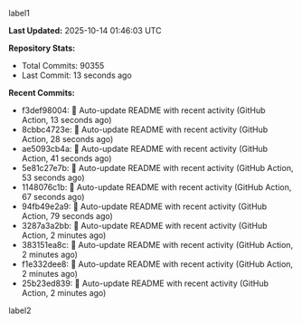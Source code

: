 
label1 
<!-- ACTIVITY_START -->
**Last Updated:** 2025-10-14 01:46:03 UTC

**Repository Stats:**
- Total Commits: 90355
- Last Commit: 13 seconds ago

**Recent Commits:**
- f3def98004: 🤖 Auto-update README with recent activity (GitHub Action, 13 seconds ago)
- 8cbbc4723e: 🤖 Auto-update README with recent activity (GitHub Action, 28 seconds ago)
- ae5093cb4a: 🤖 Auto-update README with recent activity (GitHub Action, 41 seconds ago)
- 5e81c27e7b: 🤖 Auto-update README with recent activity (GitHub Action, 53 seconds ago)
- 1148076c1b: 🤖 Auto-update README with recent activity (GitHub Action, 67 seconds ago)
- 94fb49e2a9: 🤖 Auto-update README with recent activity (GitHub Action, 79 seconds ago)
- 3287a3a2bb: 🤖 Auto-update README with recent activity (GitHub Action, 2 minutes ago)
- 383151ea8c: 🤖 Auto-update README with recent activity (GitHub Action, 2 minutes ago)
- f1e332dee8: 🤖 Auto-update README with recent activity (GitHub Action, 2 minutes ago)
- 25b23ed839: 🤖 Auto-update README with recent activity (GitHub Action, 2 minutes ago)
<!-- ACTIVITY_END -->

label2
